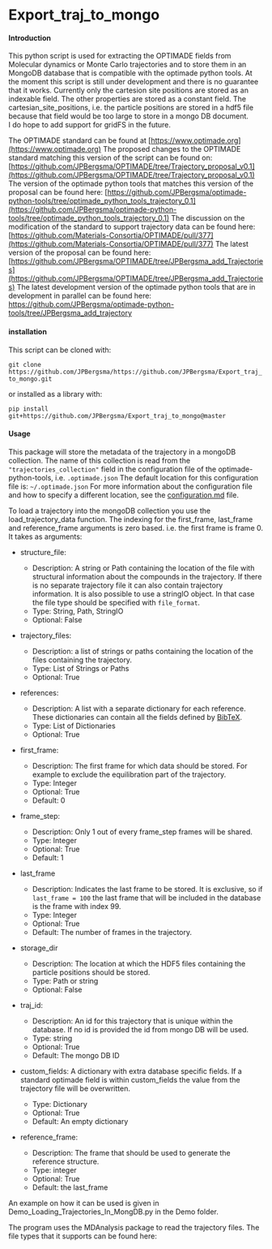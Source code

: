 # Export_traj_to_mongo

#### Introduction

This python script is used for extracting the OPTIMADE fields from Molecular dynamics or Monte Carlo trajectories and to store them in an MongoDB database that is compatible with the optimade python tools.
At the moment this script is still under development and there is no guarantee that it works.
Currently only the cartesion site positions are stored as an indexable field. The other properties are stored as a constant field. 
The cartesian_site_positions, i.e. the particle positions are stored in a hdf5 file because that field would be too large to store in a mongo DB document.  
I do hope to add support for gridFS in the future.

The OPTIMADE standard can be found at [https://www.optimade.org](https://www.optimade.org)
The proposed changes to the OPTIMADE standard matching this version of the script can be found on: [https://github.com/JPBergsma/OPTIMADE/tree/Trajectory_proposal_v0.1](https://github.com/JPBergsma/OPTIMADE/tree/Trajectory_proposal_v0.1)
The version of the optimade python tools that matches this version of the proposal can be found here: [https://github.com/JPBergsma/optimade-python-tools/tree/optimade_python_tools_trajectory_0.1](https://github.com/JPBergsma/optimade-python-tools/tree/optimade_python_tools_trajectory_0.1)
The discussion on the modification of the standard to support trajectory data can be found here: [https://github.com/Materials-Consortia/OPTIMADE/pull/377](https://github.com/Materials-Consortia/OPTIMADE/pull/377)
The latest version of the proposal can be found here: [https://github.com/JPBergsma/OPTIMADE/tree/JPBergsma_add_Trajectories](https://github.com/JPBergsma/OPTIMADE/tree/JPBergsma_add_Trajectories)
The latest development version of the optimade python tools that are in development in parallel can be found here: https://github.com/JPBergsma/optimade-python-tools/tree/JPBergsma_add_trajectory


#### installation

This script can be cloned with:

`git clone https://github.com/JPBergsma/https://github.com/JPBergsma/Export_traj_to_mongo.git`

or installed as a library with:

`pip install git+https://github.com/JPBergsma/Export_traj_to_mongo@master`

#### Usage

This package will store the metadata of the trajectory in a mongoDB collection.
The name of this collection is read from the `"trajectories_collection"` field in the configuration file of the optimade-python-tools, i.e. `.optimade.json`
The default location for this configuration file is: `~/.optimade.json`
For more information about the configuration file and how to specify a different location, see the [configuration.md](https://github.com/JPBergsma/optimade-python-tools/blob/optimade_python_tools_trajectory_0.1/docs/configuration.md) file. 

To load a trajectory into the mongoDB collection you use the load_trajectory_data function.
The indexing for the first_frame, last_frame and reference_frame arguments is zero based. i.e. the first frame is frame 0.
It takes as arguments:
* structure_file: 
  * Description: A string or Path containing the location of the file with structural information about the compounds in the trajectory.
  If there is no separate trajectory file it can also contain trajectory information.
  It is also possible to use a stringIO object. In that case the file type should be specified with `file_format`.
  * Type: String, Path, StringIO
  * Optional: False
  
* trajectory_files: 
  * Description: a list of strings or paths containing the location of the files containing the trajectory.
  * Type: List of Strings or Paths
  * Optional: True

* references:
  * Description: A list with a separate dictionary for each reference. 
    These dictionaries can contain all the fields defined by [BibTeX](https://www.bibtex.com/format/).
  * Type: List of Dictionaries
  * Optional: True
  
* first_frame: 
  * Description: The first frame for which data should be stored. For example to exclude the equilibration part of the trajectory. 
  * Type: Integer
  * Optional: True
  * Default: 0

* frame_step: 
  * Description: Only 1 out of every frame_step frames will be shared.  
  * Type: Integer
  * Optional: True
  * Default: 1

* last_frame
  * Description: Indicates the last frame to be stored.
    It is exclusive, so if `last_frame = 100` the last frame that will be included in the database is the frame with index 99. 
  * Type: Integer
  * Optional: True
  * Default: The number of frames in the trajectory.

* storage_dir
  * Description: The location at which the HDF5 files containing the particle positions should be stored.
  * Type: Path or string
  * Optional: False

* traj_id:
  * Description: An id for this trajectory that is unique within the database. 
    If no id is provided the id from mongo DB will be used. 
  * Type: string
  * Optional: True
  * Default: The mongo DB ID

* custom_fields: A dictionary with extra database specific fields. 
  If a standard optimade field is within custom_fields the value from the trajectory file will be overwritten.
  * Type: Dictionary
  * Optional: True
  * Default: An empty dictionary

* reference_frame:
  * Description: The frame that should be used to generate the reference structure.
  * Type: integer
  * Optional: True
  * Default: the last_frame

An example on how it can be used is given in Demo_Loading_Trajectories_In_MongDB.py in the Demo folder.

The program uses the MDAnalysis package to read the trajectory files. 
The file types that it supports can be found here:
